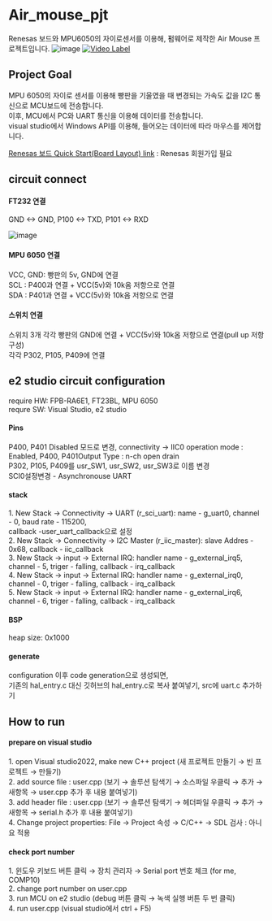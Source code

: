 # Air_mouse_pjt
Renesas 보드와 MPU6050의 자이로센서를 이용해, 펌웨어로 제작한 Air Mouse 프로젝트입니다.
![image](https://github.com/woodong11/Air_mouse_pjt/assets/91379630/44142da7-f4d4-4883-9d1f-cf29327fb66a)
[![Video Label](http://img.youtube.com/vi/wf0AXh3au8c/0.jpg)](https://youtu.be/wf0AXh3au8c)

## Project Goal
MPU 6050의 자이로 센서를 이용해 빵판을 기울였을 때 변경되는 가속도 값을 I2C 통신으로 MCU보드에 전송합니다. <br>
이후, MCU에서 PC와 UART 통신을 이용해 데이터를 전송합니다. <br>
visual studio에서 Windows API를 이용해, 들어오는 데이터에 따라 마우스를 제어합니다. <br>

[Renesas 보드 Quick Start(Board Layout) link](https://www.renesas.com/us/en/products/microcontrollers-microprocessors/ra-cortex-m-mcus/fpb-ra6e1-fast-prototyping-board-ra6e1-mcu-group#documents)
: Renesas 회원가입 필요

## circuit connect
<h4>FT232 연결 </h4>
GND ↔ GND, P100 ↔ TXD, P101 ↔ RXD <br>

![image](https://github.com/woodong11/Air_mouse_pjt/assets/91379630/667be085-66a7-472a-ad29-173c1dde8bd1)

<h4>MPU 6050 연결 </h4>
VCC, GND: 빵판의 5v, GND에 연결 <br>
SCL : P400과 연결 + VCC(5v)와 10k옴 저항으로 연결 <br>
SDA : P401과 연결 + VCC(5v)와 10k옴 저항으로 연결 <br>

<h4> 스위치 연결 </h4>
스위치 3개 각각 빵판의 GND에 연결 + VCC(5v)와 10k옴 저항으로 연결(pull up 저항 구성) <br>
각각 P302, P105, P409에 연결 <br>



## e2 studio circuit configuration
require HW: FPB-RA6E1, FT23BL, MPU 6050 <br>
requre SW: Visual Studio, e2 studio <br>

<h4> Pins </h4>
P400, P401 Disabled 모드로 변경, connectivity → IIC0 operation mode : Enabled, P400, P401Output Type : n-ch open drain  <br>
P302, P105, P409를 usr_SW1, usr_SW2, usr_SW3로 이름 변경 <br>
SCI0설정변경 - Asynchronouse UART <br>

<h4> stack </h4>
1. New Stack → Connectivity → UART (r_sci_uart): name - g_uart0, channel - 0, baud rate - 115200,  <br>
callback -user_uart_callback으로 설정<br>
2. New Stack → Connectivity → I2C Master (r_iic_master): slave Addres - 0x68, callback - iic_callback<br>
3. New Stack → input → External IRQ: handler name - g_external_irq5, channel - 5, triger - falling, callback - irq_callback<br>
4. New Stack → input → External IRQ: handler name - g_external_irq0, channel - 0, triger - falling, callback - irq_callback<br>
5. New Stack → input → External IRQ: handler name - g_external_irq6, channel - 6, triger - falling, callback - irq_callback<br>

<h4> BSP </h4>
heap size: 0x1000

<h4> generate </h4>
configuration 이후 code generation으로 생성되면,  <br>
기존의 hal_entry.c 대신 깃허브의 hal_entry.c로 복사 붙여넣기, src에 uart.c 추가하기


## How to run
<h4> prepare on visual studio </h4>
1. open Visual studio2022, make new C++ project (새 프로젝트 만들기 → 빈 프로젝트 →  만들기) <br>
2. add source file : user.cpp (보기 → 솔루션 탐색기 → 소스파일 우클릭 → 추가 → 새항목 → user.cpp 추가 후 내용 붙여넣기)<br>
3. add header file : user.cpp (보기 → 솔루션 탐색기 → 헤더파일 우클릭 → 추가 → 새항목 → serial.h 추가 후 내용 붙여넣기)<br>
4. Change project properties: File → Project 속성 → C/C++ → SDL 검사 : 아니요 적용<br>

<h4> check port number </h4>
1. 윈도우 키보드 버튼 클릭 → 장치 관리자 → Serial port 번호 체크 (for me, COMP10) <br>
2. change port number on user.cpp <br>
3. run MCU on e2 studio (debug 버튼 클릭 → 녹색 실행 버튼 두 번 클릭) <br>
4. run user.cpp (visual studio에서 ctrl + F5) <br>
